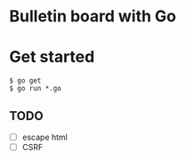 # Bulletin board with Go

# Get started
```
$ go get
$ go run *.go
```

## TODO

- [ ] escape html
- [ ] CSRF
